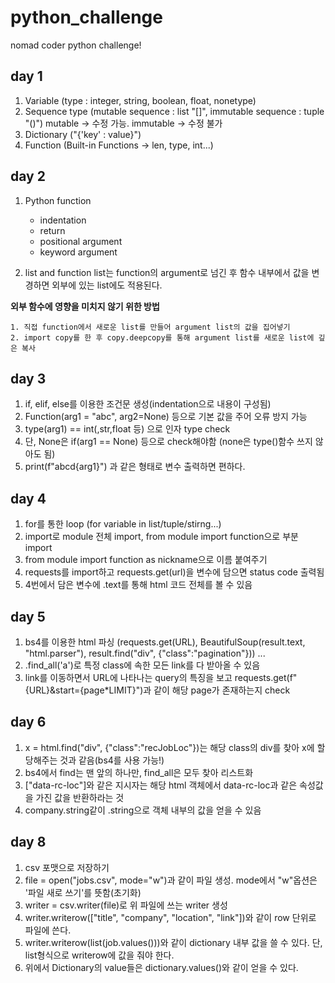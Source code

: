 # python_challenge
nomad coder python challenge!

## day 1
1. Variable (type : integer, string, boolean, float, nonetype)
2. Sequence type (mutable sequence : list "[]", immutable sequence : tuple "()")
    mutable -> 수정 가능. immutable ->  수정 불가
3. Dictionary ("{'key' : value}")
4. Function (Built-in Functions -> len, type, int...)

## day 2
1. Python function
    * indentation
    * return
    * positional argument
    * keyword argument

2. list and function
  list는 function의 argument로 넘긴 후 함수 내부에서 값을 변경하면 외부에 있는 list에도 적용된다.

  **외부 함수에 영향을 미치지 않기 위한 방법**
  
    1. 직접 function에서 새로운 list를 만들어 argument list의 값을 집어넣기
    2. import copy를 한 후 copy.deepcopy를 통해 argument list를 새로운 list에 깊은 복사

## day 3
1. if, elif, else를 이용한 조건문 생성(indentation으로 내용이 구성됨)
2. Function(arg1 = "abc", arg2=None) 등으로 기본 값을 주어 오류 방지 가능
3. type(arg1) == int(,str,float 등) 으로 인자 type check 
4. 단, None은 if(arg1 == None) 등으로 check해야함 (none은 type()함수 쓰지 않아도 됨)
5. print(f"abcd{arg1}") 과 같은 형태로 변수 출력하면 편하다.

## day 4
1. for를 통한 loop (for variable in list/tuple/stirng...)
2. import로 module 전체 import, from module import function으로 부분 import
3. from module import function as nickname으로 이름 붙여주기
4. requests를 import하고 requests.get(url)을 변수에 담으면 status code 출력됨
5. 4번에서 담은 변수에 .text를 통해 html 코드 전체를 볼 수 있음

## day 5
1. bs4를 이용한 html 파싱 (requests.get(URL),  BeautifulSoup(result.text, "html.parser"), result.find("div", {"class":"pagination"})) ...
2. .find_all('a')로 특정 class에 속한 모든 link를 다 받아올 수 있음
3. link를 이동하면서 URL에 나타나는 query의 특징을 보고 requests.get(f"{URL}&start={page*LIMIT}")과 같이 해당 page가 존재하는지 check

## day 6
1. x = html.find("div", {"class":"recJobLoc"})는 해당 class의 div를 찾아 x에 할당해주는 것과 같음(bs4를 사용 가능!)
2. bs4에서 find는 맨 앞의 하나만, find_all은 모두 찾아 리스트화
3. ["data-rc-loc"]와 같은 지시자는 해당 html 객체에서 data-rc-loc과 같은 속성값을 가진 값을 반환하라는 것
4. company.string같이 .string으로 객체 내부의 값을 얻을 수 있음 

## day 8
1. csv 포맷으로 저장하기
2. file = open("jobs.csv", mode="w")과 같이 파일 생성. mode에서 "w"옵션은 '파일 새로 쓰기'를 뜻함(초기화)
3. writer = csv.writer(file)로 위 파일에 쓰는 writer 생성
4. writer.writerow(["title", "company", "location", "link"])와 같이 row 단위로 파일에 쓴다.
5. writer.writerow(list(job.values()))와 같이 dictionary 내부 값을 쓸 수 있다. 단, list형식으로 writerow에 값을 줘야 한다.
6. 위에서 Dictionary의 value들은 dictionary.values()와 같이 얻을 수 있다.